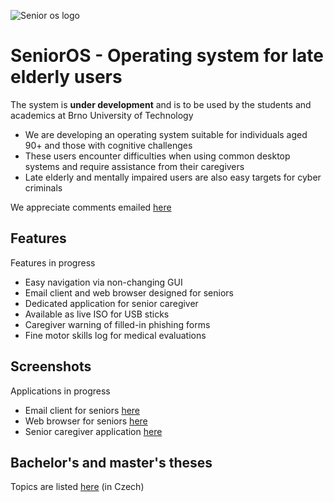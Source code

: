 ![Senior os logo](https://github.com/forsenior/senior-os/blob/main/sconf/images/SENOS_LOGO_1.png)

# SeniorOS - Operating system for late elderly users

The system is **under development** and is to be used by the students and academics at Brno University of Technology

- We are developing an operating system suitable for individuals aged 90+ and those with cognitive challenges
- These users encounter difficulties when using common desktop systems and require assistance from their caregivers
- Late elderly and mentally impaired users are also easy targets for cyber criminals

We appreciate comments emailed [here](https://www.vut.cz/en/people/dan-komosny-3065)


## Features

Features in progress

- Easy navigation via non-changing GUI
- Email client and web browser designed for seniors
- Dedicated application for senior caregiver
- Available as live ISO for USB sticks
- Caregiver warning of filled-in phishing forms
- Fine motor skills log for medical evaluations


## Screenshots

Applications in progress

- Email client for seniors [here](https://github.com/forsenior/senior-os/tree/main/smail/screens)
- Web browser for seniors [here](https://github.com/forsenior/senior-os/tree/main/sweb/screens)
- Senior caregiver application [here](https://github.com/forsenior/senior-os/tree/main/sgive/screenshots)


## Bachelor's and master's theses

Topics are listed [here](https://github.com/forsenior/senior-os/tree/main/theses) (in Czech)
